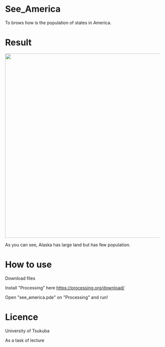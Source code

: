 # See_America
To brows how is the population of states in America.

# Result
<img src="https://github.com/shutokawabata0723/See_America/blob/master/America.png" width="600px">

As you can see, Alaska has large land but has few population.

# How to use
Download files

Install "Processing" here https://processing.org/download/

Open "see_america.pde" on "Processing" and run!

# Licence
University of Tsukuba

As a task of lecture


